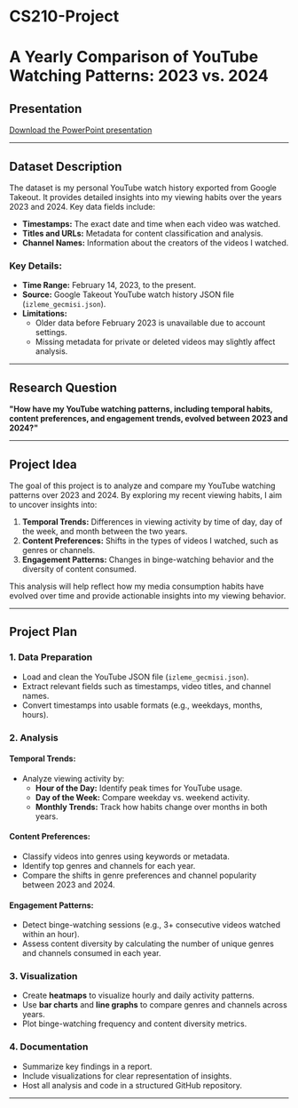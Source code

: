 # CS210-Project  
# A Yearly Comparison of YouTube Watching Patterns: 2023 vs. 2024

## Presentation

[Download the PowerPoint presentation](https://github.com/your-username/your-repository/raw/main/presentation.pptx)

---

## Dataset Description
The dataset is my personal YouTube watch history exported from Google Takeout. It provides detailed insights into my viewing habits over the years 2023 and 2024. Key data fields include:
- **Timestamps:** The exact date and time when each video was watched.
- **Titles and URLs:** Metadata for content classification and analysis.
- **Channel Names:** Information about the creators of the videos I watched.

### Key Details:
- **Time Range:** February 14, 2023, to the present.
- **Source:** Google Takeout YouTube watch history JSON file (`izleme_gecmisi.json`).
- **Limitations:**
  - Older data before February 2023 is unavailable due to account settings.
  - Missing metadata for private or deleted videos may slightly affect analysis.

---

## Research Question
**"How have my YouTube watching patterns, including temporal habits, content preferences, and engagement trends, evolved between 2023 and 2024?"**

---

## Project Idea
The goal of this project is to analyze and compare my YouTube watching patterns over 2023 and 2024. By exploring my recent viewing habits, I aim to uncover insights into:
1. **Temporal Trends:** Differences in viewing activity by time of day, day of the week, and month between the two years.
2. **Content Preferences:** Shifts in the types of videos I watched, such as genres or channels.
3. **Engagement Patterns:** Changes in binge-watching behavior and the diversity of content consumed.

This analysis will help reflect how my media consumption habits have evolved over time and provide actionable insights into my viewing behavior.

---

## Project Plan

### 1. Data Preparation
- Load and clean the YouTube JSON file (`izleme_gecmisi.json`).
- Extract relevant fields such as timestamps, video titles, and channel names.
- Convert timestamps into usable formats (e.g., weekdays, months, hours).

### 2. Analysis
#### Temporal Trends:
- Analyze viewing activity by:
  - **Hour of the Day:** Identify peak times for YouTube usage.
  - **Day of the Week:** Compare weekday vs. weekend activity.
  - **Monthly Trends:** Track how habits change over months in both years.

#### Content Preferences:
- Classify videos into genres using keywords or metadata.
- Identify top genres and channels for each year.
- Compare the shifts in genre preferences and channel popularity between 2023 and 2024.

#### Engagement Patterns:
- Detect binge-watching sessions (e.g., 3+ consecutive videos watched within an hour).
- Assess content diversity by calculating the number of unique genres and channels consumed in each year.

### 3. Visualization
- Create **heatmaps** to visualize hourly and daily activity patterns.
- Use **bar charts** and **line graphs** to compare genres and channels across years.
- Plot binge-watching frequency and content diversity metrics.

### 4. Documentation
- Summarize key findings in a report.
- Include visualizations for clear representation of insights.
- Host all analysis and code in a structured GitHub repository.

---

